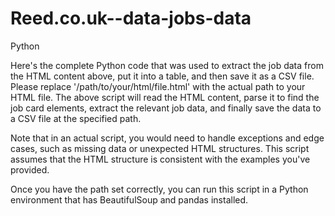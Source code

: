 # Reed.co.uk--data-jobs-data
Python


Here's the complete Python code that was used to extract the job data from the HTML content above, put it into a table, and then save it as a CSV file.
Please replace '/path/to/your/html/file.html' with the actual path to your HTML file. The above script will read the HTML content, parse it to find the job card elements, 
extract the relevant job data, and finally save the data to a CSV file at the specified path.

Note that in an actual script, you would need to handle exceptions and edge cases, such as missing data or unexpected HTML structures. 
This script assumes that the HTML structure is consistent with the examples you've provided.

Once you have the path set correctly, you can run this script in a Python environment that has BeautifulSoup and pandas installed.
